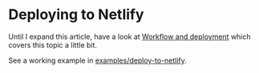 # Deploying to Netlify

Until I expand this article, have a look at [Workflow and deployment](./06-workflow-and-deployment.md) which covers this topic a little bit.

See a working example in [examples/deploy-to-netlify](../examples/deploy-to-netlify).